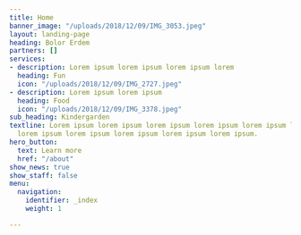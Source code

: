 ```yaml
---
title: Home
banner_image: "/uploads/2018/12/09/IMG_3053.jpeg"
layout: landing-page
heading: Bolor Erdem
partners: []
services:
- description: Lorem ipsum lorem ipsum lorem ipsum lorem
  heading: Fun
  icon: "/uploads/2018/12/09/IMG_2727.jpeg"
- description: Lorem ipsum lorem ipsum
  heading: Food
  icon: "/uploads/2018/12/09/IMG_3378.jpeg"
sub_heading: Kindergarden
textline: Lorem ipsum lorem ipsum lorem ipsum lorem ipsum lorem ipsum lorem ipsum
  lorem ipsum lorem ipsum lorem ipsum lorem ipsum lorem ipsum.
hero_button:
  text: Learn more
  href: "/about"
show_news: true
show_staff: false
menu:
  navigation:
    identifier: _index
    weight: 1

---
```

